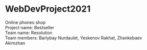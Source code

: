 # WebDevProject2021

Online phones shop </br>
Project name: Bestseller </br>
Team name: Resolution </br>
Team members: Barlybay Nurdaulet, Yeskenov Rakhat, Zhankebaev Akimzhan
